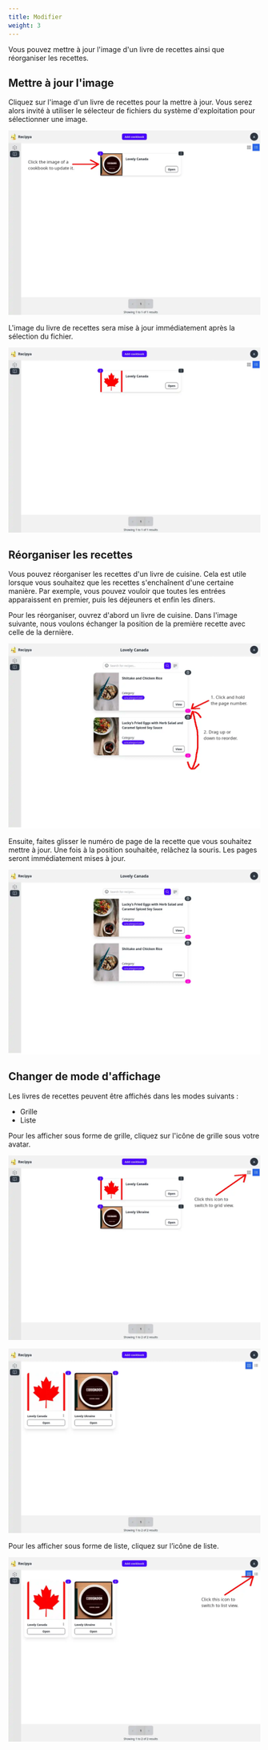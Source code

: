 ```yaml
---
title: Modifier
weight: 3
---
```


Vous pouvez mettre à jour l'image d'un livre de recettes ainsi que réorganiser les recettes.

## Mettre à jour l'image

Cliquez sur l'image d'un livre de recettes pour la mettre à jour. 
Vous serez alors invité à utiliser le sélecteur de fichiers du système d'exploitation pour sélectionner une image.

![](images/cookbooks-update-image.webp)

L'image du livre de recettes sera mise à jour immédiatement après la sélection du fichier.

![](images/cookbooks-updated-image.webp)

## Réorganiser les recettes

Vous pouvez réorganiser les recettes d'un livre de cuisine. Cela est utile lorsque vous souhaitez que les recettes
s'enchaînent d'une certaine manière. Par exemple, vous pouvez vouloir que toutes les entrées apparaissent en premier, puis les déjeuners et
enfin les dîners.

Pour les réorganiser, ouvrez d'abord un livre de cuisine. Dans l'image suivante, nous voulons échanger la position de la
première recette avec celle de la dernière.

![](images/cookbook-recipes-before-reorder.webp)

Ensuite, faites glisser le numéro de page de la recette que vous souhaitez mettre à jour. Une fois à la position souhaitée,
relâchez la souris. Les pages seront immédiatement mises à jour.

![](images/cookbook-recipes-after-reorder.webp)

## Changer de mode d'affichage

Les livres de recettes peuvent être affichés dans les modes suivants :
- Grille
- Liste

Pour les afficher sous forme de grille, cliquez sur l'icône de grille sous votre avatar.

![](images/cookbooks-grid.webp)

![](images/cookbooks-grid-mode.webp)

Pour les afficher sous forme de liste, cliquez sur l’icône de liste.

![](images/cookbooks-list.webp)
